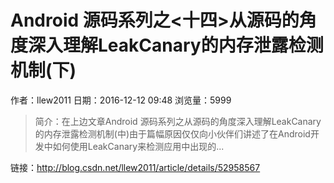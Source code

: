 # Android 源码系列之<十四>从源码的角度深入理解LeakCanary的内存泄露检测机制(下)
作者：llew2011
日期：2016-12-12 09:48
浏览量：5999
> 简介：在上边文章Android 源码系列之从源码的角度深入理解LeakCanary的内存泄露检测机制(中)由于篇幅原因仅仅向小伙伴们讲述了在Android开发中如何使用LeakCanary来检测应用中出现的...

 链接：http://blog.csdn.net/llew2011/article/details/52958567

